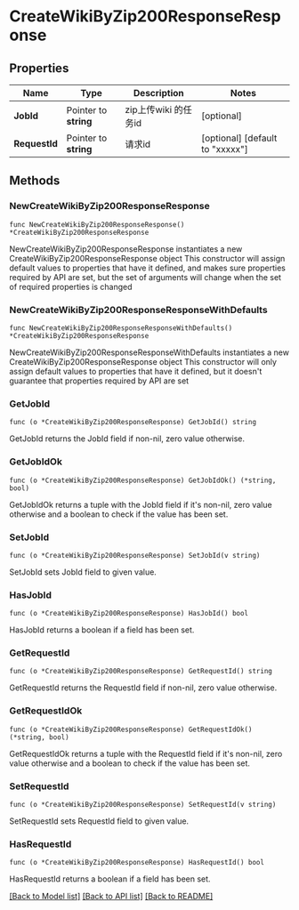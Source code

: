 # CreateWikiByZip200ResponseResponse

## Properties

Name | Type | Description | Notes
------------ | ------------- | ------------- | -------------
**JobId** | Pointer to **string** | zip上传wiki 的任务id | [optional] 
**RequestId** | Pointer to **string** | 请求id | [optional] [default to "xxxxx"]

## Methods

### NewCreateWikiByZip200ResponseResponse

`func NewCreateWikiByZip200ResponseResponse() *CreateWikiByZip200ResponseResponse`

NewCreateWikiByZip200ResponseResponse instantiates a new CreateWikiByZip200ResponseResponse object
This constructor will assign default values to properties that have it defined,
and makes sure properties required by API are set, but the set of arguments
will change when the set of required properties is changed

### NewCreateWikiByZip200ResponseResponseWithDefaults

`func NewCreateWikiByZip200ResponseResponseWithDefaults() *CreateWikiByZip200ResponseResponse`

NewCreateWikiByZip200ResponseResponseWithDefaults instantiates a new CreateWikiByZip200ResponseResponse object
This constructor will only assign default values to properties that have it defined,
but it doesn't guarantee that properties required by API are set

### GetJobId

`func (o *CreateWikiByZip200ResponseResponse) GetJobId() string`

GetJobId returns the JobId field if non-nil, zero value otherwise.

### GetJobIdOk

`func (o *CreateWikiByZip200ResponseResponse) GetJobIdOk() (*string, bool)`

GetJobIdOk returns a tuple with the JobId field if it's non-nil, zero value otherwise
and a boolean to check if the value has been set.

### SetJobId

`func (o *CreateWikiByZip200ResponseResponse) SetJobId(v string)`

SetJobId sets JobId field to given value.

### HasJobId

`func (o *CreateWikiByZip200ResponseResponse) HasJobId() bool`

HasJobId returns a boolean if a field has been set.

### GetRequestId

`func (o *CreateWikiByZip200ResponseResponse) GetRequestId() string`

GetRequestId returns the RequestId field if non-nil, zero value otherwise.

### GetRequestIdOk

`func (o *CreateWikiByZip200ResponseResponse) GetRequestIdOk() (*string, bool)`

GetRequestIdOk returns a tuple with the RequestId field if it's non-nil, zero value otherwise
and a boolean to check if the value has been set.

### SetRequestId

`func (o *CreateWikiByZip200ResponseResponse) SetRequestId(v string)`

SetRequestId sets RequestId field to given value.

### HasRequestId

`func (o *CreateWikiByZip200ResponseResponse) HasRequestId() bool`

HasRequestId returns a boolean if a field has been set.


[[Back to Model list]](../README.md#documentation-for-models) [[Back to API list]](../README.md#documentation-for-api-endpoints) [[Back to README]](../README.md)


